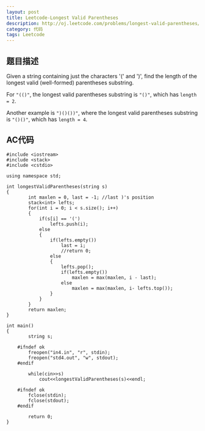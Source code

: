 ```yaml
---
layout: post
title: Leetcode-Longest Valid Parentheses 
description: http://oj.leetcode.com/problems/longest-valid-parentheses/
category: 代码
tags: Leetcode
---
```

## 题目描述

Given a string containing just the characters '(' and ')', find the length of the longest valid (well-formed) parentheses substring.

For `"(()"`, the longest valid parentheses substring is `"()"`, which has `length = 2`.

Another example is `")()())"`, where the longest valid parentheses substring is `"()()"`, which has `length = 4`.

## AC代码

    #include <iostream>
    #include <stack>
    #include <cstdio>
    
    using namespace std;
    
    int longestValidParentheses(string s)
    {
        	int maxlen = 0, last = -1; //last )'s position
        	stack<int> lefts;
        	for(int i = 0; i < s.size(); i++)
        	{
        		if(s[i] == '(')
        			lefts.push(i);
        		else
        		{
        			if(lefts.empty())
        				last = i;
        				//return 0;
        			else
        			{
        				lefts.pop();
        				if(lefts.empty())
        					maxlen = max(maxlen, i - last);
        				else
        					maxlen = max(maxlen, i- lefts.top());
        			}
        		}
        	}
        	return maxlen;
    }
    
    int main()
    {
        	string s;
        
        #ifndef ok
        	freopen("in4.in", "r", stdin);
        	freopen("std4.out", "w", stdout);
        #endif
        
        	while(cin>>s)
        		cout<<longestValidParentheses(s)<<endl;
        
        #ifndef ok
        	fclose(stdin);
        	fclose(stdout);
        #endif
        
        	return 0;
    }
    
